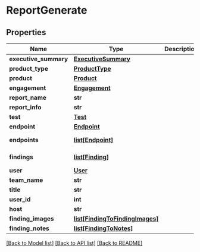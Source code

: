 # ReportGenerate

## Properties
Name | Type | Description | Notes
------------ | ------------- | ------------- | -------------
**executive_summary** | [**ExecutiveSummary**](ExecutiveSummary.md) |  | 
**product_type** | [**ProductType**](ProductType.md) |  | [optional] 
**product** | [**Product**](Product.md) |  | [optional] 
**engagement** | [**Engagement**](Engagement.md) |  | [optional] 
**report_name** | **str** |  | 
**report_info** | **str** |  | 
**test** | [**Test**](Test.md) |  | [optional] 
**endpoint** | [**Endpoint**](Endpoint.md) |  | [optional] 
**endpoints** | [**list[Endpoint]**](Endpoint.md) |  | [optional] [readonly] 
**findings** | [**list[Finding]**](Finding.md) |  | [optional] [readonly] 
**user** | [**User**](User.md) |  | [optional] 
**team_name** | **str** |  | 
**title** | **str** |  | 
**user_id** | **int** |  | 
**host** | **str** |  | 
**finding_images** | [**list[FindingToFindingImages]**](FindingToFindingImages.md) |  | [optional] 
**finding_notes** | [**list[FindingToNotes]**](FindingToNotes.md) |  | [optional] 

[[Back to Model list]](../README.md#documentation-for-models) [[Back to API list]](../README.md#documentation-for-api-endpoints) [[Back to README]](../README.md)


